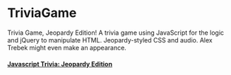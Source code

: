 # TriviaGame
Trivia Game, Jeopardy Edition! A trivia game using JavaScript for the logic and jQuery to manipulate HTML. Jeopardy-styled CSS and audio. Alex Trebek might even make an appearance.

#### [Javascript Trivia: Jeopardy Edition](https://g-anico.github.io/TriviaGame/)
